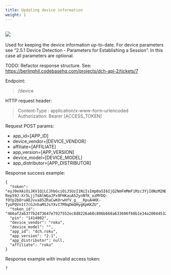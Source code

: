 ```yaml
---
title: Updating device information
weight: 1
---
```


## ![](/images/shared/lock.png)

Used for keeping the device information up-to-date. For device parameters see “2.5.1 Device Detection - Parameters for Establishing a Session”. In this case all parameters are optional.

TODO: Refactor response structure. See: https://berlinphil.codebasehq.com/projects/dch-api-2/tickets/7

Endpoint:
> /device

HTTP request header:
> Content-Type : application/x-www-form-urlencoded<br />
> Authorization: Bearer [ACCESS_TOKEN]

Request POST params:
- app_id=[APP_ID]
- device_vendor=[DEVICE_VENDOR]
- affiliate=[AFFILIATE]
- app_version=[APP_VERSION]
- device_model=[DEVICE_MODEL]
- app_distributor=[APP_DISTRIBUTOR]

Response success example:
```
{
  "token": "eyJ0eXAiOiJKV1QiLCJhbGciOiJSUzI1NiIsImp0aSI6IjQ2NmFmMmFiMzc3YjI0NzM2NDdlNzkyNzU1MmVjOGQ4MjI2YTY4YzgwNmI2NjhhNjMzNjA2ZjY4YjFlMzRhMjAwNDQ1MzIzNTU2OGMxNzM4In0.eyJhdWQiOiJkY2gucm9rdSIsImp0aSI6IjQ2NmFmMmFiMzc3YjI0NzM2NDdlNzkyNzU1MmVjOGQ4MjI2YTY4YzgwNmI2NjhhNjMzNjA2ZjY4YjFlMzRhMjAwNDQ1MzIzNTU2OGMxNzM4IiwiaWF0IjoxNDc4MTc0ODYwLCJuYmYiOjE0NzgxNzQ4NjAsImV4cCI6MTQ3ODE3ODQ2MCwic3ViIjoiIiwic2NvcGVzIjpbXX0.J8yvSUB6PdLZKh3laC3V_5q4lhcMKGSe6Q5WGryEqV5-Rep59J-Xr5LjjTdAlWGaJPx9FHKauA52ynNfK_ozMYDQ-fOYp2bOruADJvva85ZRaCwKOrwHfV_g___RpuA4KK-TyoPQVn1t7cGJnhaMSJsYXvI7M9qDmQHygKpKKZU",
  "token_id": "466af2ab377b2473647e7927552ec8d8226a68c806b668a633606f68b1e34a2004453235568c1738",
  "pin": "1414002",
  "device_vendor": "roku",
  "device_model": "",
  "app_id": "dch.roku",
  "app_version": "2.1",
  "app_distributor": null,
  "affiliate": "roku"
}
```

Response example with invalid access token:
```
?
```
